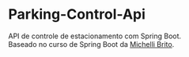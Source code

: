 # Parking-Control-Api
API de controle de estacionamento com Spring Boot.<br>
Baseado no curso de Spring Boot da [Michelli Brito](https://youtu.be/LXRU-Z36GEU).
